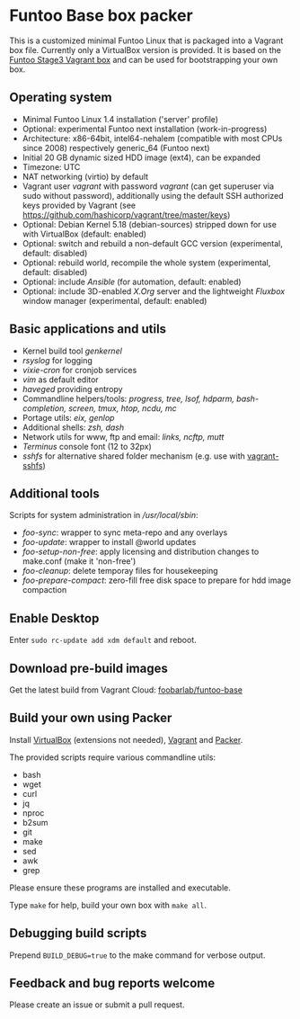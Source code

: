 # Funtoo Base box packer

This is a customized minimal Funtoo Linux that is packaged into a Vagrant box file.
Currently only a VirtualBox version is provided.
It is based on the [Funtoo Stage3 Vagrant box](https://github.com/foobarlab/funtoo-stage3-packer)
and can be used for bootstrapping your own box.

## Operating system

 - Minimal Funtoo Linux 1.4 installation ('server' profile)
 - Optional: experimental Funtoo next installation (work-in-progress)
 - Architecture: x86-64bit, intel64-nehalem (compatible with most CPUs since 2008)
   respectively generic_64 (Funtoo next)
 - Initial 20 GB dynamic sized HDD image (ext4), can be expanded
 - Timezone: UTC
 - NAT networking (virtio) by default
 - Vagrant user *vagrant* with password *vagrant* (can get superuser via sudo without password),
   additionally using the default SSH authorized keys provided by Vagrant
   (see https://github.com/hashicorp/vagrant/tree/master/keys) 
 - Optional: Debian Kernel 5.18 (debian-sources) stripped down for use with VirtualBox (default: enabled)
 - Optional: switch and rebuild a non-default GCC version (experimental, default: disabled)
 - Optional: rebuild world, recompile the whole system (experimental, default: disabled)
 - Optional: include *Ansible* (for automation, default: enabled)
 - Optional: include 3D-enabled *X.Org* server and the lightweight
  *Fluxbox* window manager (experimental, default: enabled)

## Basic applications and utils

 - Kernel build tool *genkernel*
 - *rsyslog* for logging
 - *vixie-cron* for cronjob services
 - *vim* as default editor
 - *haveged* providing entropy
 - Commandline helpers/tools: *progress, tree, lsof, hdparm, bash-completion, screen, tmux, htop, ncdu, mc*
 - Portage utils: *eix, genlop*
 - Additional shells: *zsh, dash*
 - Network utils for www, ftp and email: *links, ncftp, mutt*
 - *Terminus* console font (12 to 32px)
 - *sshfs* for alternative shared folder mechanism
   (e.g. use with [vagrant-sshfs](https://github.com/dustymabe/vagrant-sshfs))

## Additional tools

Scripts for system administration in */usr/local/sbin*:

 - *foo-sync*: wrapper to sync meta-repo and any overlays
 - *foo-update*: wrapper to install @world updates
 - *foo-setup-non-free*: apply licensing and distribution changes to make.conf (make it 'non-free')
 - *foo-cleanup*: delete temporay files for housekeeping
 - *foo-prepare-compact*: zero-fill free disk space to prepare for hdd image compaction

## Enable Desktop

Enter ```sudo rc-update add xdm default``` and reboot.

## Download pre-build images

Get the latest build from Vagrant Cloud:
[foobarlab/funtoo-base](https://app.vagrantup.com/foobarlab/boxes/funtoo-base)

## Build your own using Packer

Install [VirtualBox](https://www.virtualbox.org) (extensions not needed),
[Vagrant](https://www.vagrantup.com/) and [Packer](https://www.packer.io/).

The provided scripts require various commandline utils:

 - bash
 - wget
 - curl
 - jq
 - nproc
 - b2sum
 - git
 - make
 - sed
 - awk
 - grep

Please ensure these programs are installed and executable.

Type ```make``` for help, build your own box with ```make all```.

## Debugging build scripts

Prepend ```BUILD_DEBUG=true``` to the make command for verbose output.

## Feedback and bug reports welcome

Please create an issue or submit a pull request.
